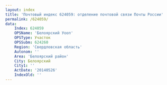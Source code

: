 ```yaml
---
layout: index
title: 'Почтовый индекс 624059: отделение почтовой связи Почты России'
permalink: /624059/
data:
    Index: 624059
    OPSName: 'Белоярский Уооп'
    OPSType: Участок
    OPSSubm: 624260
    Region: 'Свердловская область'
    Autonom: ''
    Area: 'Белоярский район'
    City: Белоярский
    City1: ''
    ActDate: '20140526'
    IndexOld: ''
---
```

